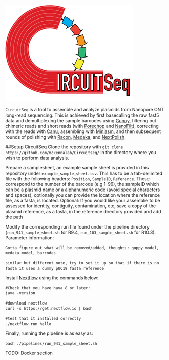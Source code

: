 ![alt text](https://github.com/mckennalab/Circuitseq/blob/main/circuitSeq_logo_red.png?raw=true)

`CircuitSeq` is a tool to assemble and analyze plasmids from Nanopore ONT long-read sequencing. This is achieved by first basecalling the raw fast5 data and demultiplexing the sample barcodes using [Guppy](https://nanoporetech.com/), filtering out chimeric reads and short reads (with [Porechop](https://github.com/rrwick/Porechop) and [NanoFilt](https://github.com/wdecoster/nanofilt)), correcting with the reads with [Canu](https://github.com/marbl/canu), assembling with [Miniasm](https://github.com/lh3/miniasm), and then subsequent rounds of polishing with [Racon](https://github.com/isovic/racon), [Medaka](https://github.com/nanoporetech/medaka), and [NextPolish](https://github.com/Nextomics/NextPolish). 

##Setup CircuitSeq
Clone the repository with `git clone https://github.com/mckennalab/Circuitseq/` in the directory where you wish to perform data analysis. 

Prepare a samplesheet, an example sample sheet is provided in this repository under `example_sample_sheet.tsv`. This has to be a tab-delimited file with the following headers: `Position`, `SampleID`, `Reference`.  These correspond to the number of the barcode (e.g 1-96), the sampleID which can be a plasmid name or a alphanumeric code (avoid special characters and spaces), optionally you can provide the location where the reference file, as a fasta, is located. 
Optional: If you would like your assemblie to be assessed for identity, contiguity, contamination, etc, save a copy of the plasmid reference, as a fasta, in the reference directory provided and add the path 

Modify the corresponding run file found under the pipeline directory (`run_941_sample_sheet.sh` for R9.4, `run_103_sample_sheet.sh` for R10.3). Parameter information:
```
Gotta figure out what will be removed/added, thoughts: guppy model, medaka model, barcodes

similar but different note, try to set it up so that if there is no fasta it uses a dummy pUC19 fasta reference 
```
Install [Nextflow](https://www.nextflow.io/) using the commands below:
```
#Check that you have hava 8 or later:
java -version 

#download nextflow
curl -s https://get.nextflow.io | bash 

#test that it installed correctly
./nextflow run hello 
```

Finally, running the pipeline is as easy as:
```
bash ./pipelines/run_941_sample_sheet.sh
```

TODO: Docker section
